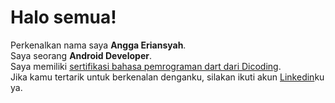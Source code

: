 # Halo semua! 

Perkenalkan nama saya **Angga Eriansyah**.\
Saya seorang **Android Developer**.\
Saya memiliki [sertifikasi bahasa pemrograman dart dari Dicoding](https://www.dicoding.com/certificates/GRX5LDQ3RP0M).\
Jika kamu tertarik untuk berkenalan denganku, silakan ikuti akun [Linkedin](https://www.linkedin.com/in/angga-eriansyah-1b05401a1/)ku ya.
